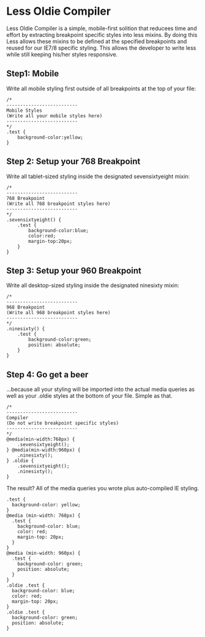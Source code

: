 # Less Oldie Compiler

Less Oldie Compiler is a simple, mobile-first solition that reducees time and effort by extracting breakpoint specific styles into less mixins. By doing this Less allows these mixins to be defined at the specified breakpoints and reused for our IE7/8 specific styling. This allows the developer to write less while still keeping his/her styles responsive. 

## Step1: Mobile
Write all mobile styling first outside of all breakpoints at the top of your file:

    /* 
    --------------------------
    Mobile Styles
    (Write all your mobile styles here)
    --------------------------
    */
    .test {
	    background-color:yellow;
    }

## Step 2: Setup your 768 Breakpoint
Write all tablet-sized styling inside the designated sevensixtyeight mixin:

	/* 
	--------------------------
	768 Breakpoint
	(Write all 768 breakpoint styles here)
	--------------------------
	*/
	.sevensixtyeight() {
		.test {
			background-color:blue;
			color:red;
			margin-top:20px;
		}
	}

## Step 3: Setup your 960 Breakpoint
Write all desktop-sized styling inside the designated ninesixty mixin:

	/* 
	--------------------------
	968 Breakpoint
	(Write all 968 breakpoint styles here)
	--------------------------
	*/
	.ninesixty() {
		.test {
			background-color:green;
			position: absolute;
		}
	}

## Step 4: Go get a beer
...because all your styling will be imported into the actual media queries as well as your .oldie styles at the bottom of your file. Simple as that.

	/* 
	--------------------------
	Compiler
	(Do not write breakpoint specific styles)
	--------------------------
	*/
	@media(min-width:768px) {
		.sevensixtyeight();
	} @media(min-width:960px) {
		.ninesixty();
	} .oldie {
		.sevensixtyeight();
		.ninesixty();
	}

The result? All of the media queries you wrote plus auto-compiled IE styling. 

	.test {
	  background-color: yellow;
	}
	@media (min-width: 768px) {
	  .test {
	    background-color: blue;
	    color: red;
	    margin-top: 20px;
	  }
	}
	@media (min-width: 960px) {
	  .test {
	    background-color: green;
	    position: absolute;
	  }
	}
	.oldie .test {
	  background-color: blue;
	  color: red;
	  margin-top: 20px;
	}
	.oldie .test {
	  background-color: green;
	  position: absolute;
	}